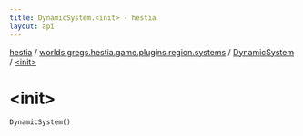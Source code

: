 ```yaml
---
title: DynamicSystem.<init> - hestia
layout: api
---
```


<div class='api-docs-breadcrumbs'><a href="../../index.html">hestia</a> / <a href="../index.html">worlds.gregs.hestia.game.plugins.region.systems</a> / <a href="index.html">DynamicSystem</a> / <a href="./-init-.html">&lt;init&gt;</a></div>

# &lt;init&gt;

<div class="signature"><code><span class="identifier">DynamicSystem</span><span class="symbol">(</span><span class="symbol">)</span></code></div>
